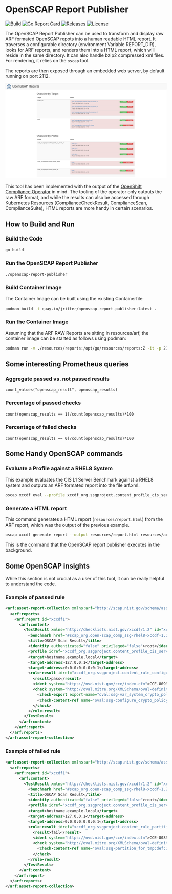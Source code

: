 # OpenSCAP Report Publisher

![Build](https://github.com/jritter/openscap-report-publisher/actions/workflows/main.yml/badge.svg?style=flat-square)
[![Go Report Card](https://goreportcard.com/badge/github.com/jritter/openscap-report-publisher)](https://goreportcard.com/report/github.com/jritter/openscap-report-publisher)
[![Releases](https://img.shields.io/github/v/release/jritter/openscap-report-publisher?label=Release)](https://github.com/jritter/openscap-report-publisher/releases)
[![License](https://img.shields.io/badge/License-MIT-blue.svg)](https://opensource.org/licenses/MIT)

The OpenSCAP Report Publisher can be used to transform and display raw ARF formated OpenSCAP repots into a human readable HTML report. It traverses a configurable directory (environment Variable REPORT_DIR), looks for ARF reports, and renders them into a HTML report, which will reside in the same directory. It can also handle bzip2 compressed xml files. For rendering, it relies on the `oscap` tool.

The reports are then exposed through an embedded web server, by default running on port 2112.

![OpenSCAP Report Publisher Index](doc/img/openscap_report_publisher_index.png "OpenSCAP Report Publisher Index")

This tool has been implemented with the output of the [OpenShift Compliance Operator](https://docs.openshift.com/container-platform/4.11/security/compliance_operator/compliance-operator-understanding.html) in mind. The tooling of the operator only outputs the raw ARF format, and while the results can also be accessed through Kubernetes Resources (ComplianceCheckResult, ComplianceScan, ComplianceSuite), HTML reports are more handy in certain scenarios.

## How to Build and Run

### Build the Code

```bash
go build
```

### Run the OpenSCAP Report Publisher

```bash
./openscap-report-publisher
```

### Build Container Image

The Container Image can be built using the existing Containerfile:

```bash
podman build -t quay.io/jritter/openscap-report-publisher:latest .
```

### Run the Container Image

Assuming that the ARF RAW Reports are sitting in resources/arf, the container image can be started as follows using podman:

```bash
podman run -v ./resources/reports:/opt/go/resources/reports:Z -it -p 2112:2112 quay.io/jritter/openscap-report-publisher:latest
```

## Some interesting Prometheus queries

### Aggregate passed vs. not passed results

```promql
count_values("openscap_result", openscap_results)
```

### Percentage of passed checks

```promql
count(openscap_results == 1)/count(openscap_results)*100
```

### Percentage of failed checks

```promql
count(openscap_results == 0)/count(openscap_results)*100
```

## Some Handy OpenSCAP commands

### Evaluate a Profile against a RHEL8 System

This example evaluates the CIS L1 Server Benchmark against a RHEL8 system and outputs an ARF formated report into the file arf.xml.

```bash
oscap xccdf eval --profile xccdf_org.ssgproject.content_profile_cis_server_l1 --results-arf resources/arf.xml /usr/share/xml/scap/ssg/content/ssg-rhel8-ds.xml
```

### Generate a HTML report

This command generates a HTML report (`resources/report.html`) from the ARF report, which was the output of the previous example.

```bash
oscap xccdf generate report --output resources/report.html resources/arf.xml
```

This is the command that the OpenSCAP report publisher executes in the background.

## Some OpenSCAP insights

While this section is not crucial as a user of this tool, it can be really helpful to understand the code.

### Example of passed rule

```xml
<arf:asset-report-collection xmlns:arf="http://scap.nist.gov/schema/asset-reporting-format/1.1" xmlns:core="http://scap.nist.gov/schema/reporting-core/1.1" xmlns:ai="http://scap.nist.gov/schema/asset-identification/1.1">
  <arf:reports>
    <arf:report id="xccdf1">
      <arf:content>
        <TestResult xmlns="http://checklists.nist.gov/xccdf/1.2" id="xccdf_org.open-scap_testresult_xccdf_org.ssgproject.content_profile_cis_server_l1" start-time="2022-07-21T20:51:15+01:00" end-time="2022-07-21T20:51:39+01:00" version="0.1.60" test-system="cpe:/a:redhat:openscap:1.3.6">
          <benchmark href="#scap_org.open-scap_comp_ssg-rhel8-xccdf-1.2.xml" id="xccdf_org.ssgproject.content_benchmark_RHEL-8"/>
          <title>OSCAP Scan Result</title>
          <identity authenticated="false" privileged="false">root</identity>
          <profile idref="xccdf_org.ssgproject.content_profile_cis_server_l1"/>
          <target>hostname.example.local</target>
          <target-address>127.0.0.1</target-address>
          <target-address>0:0:0:0:0:0:0:1</target-address>
          <rule-result idref="xccdf_org.ssgproject.content_rule_configure_crypto_policy" role="full" time="2022-07-21T20:51:16+01:00" severity="high" weight="1.000000">
            <result>pass</result>
            <ident system="https://nvd.nist.gov/cce/index.cfm">CCE-80935-0</ident>
            <check system="http://oval.mitre.org/XMLSchema/oval-definitions-5">
              <check-export export-name="oval:ssg-var_system_crypto_policy:var:1" value-id="xccdf_org.ssgproject.content_value_var_system_crypto_policy"/>
              <check-content-ref name="oval:ssg-configure_crypto_policy:def:1" href="#oval0"/>
            </check>
          </rule-result>
        </TestResult>
      </arf:content>
    </arf:report>
  </arf:reports>
</arf:asset-report-collection>
```

### Example of failed rule

```xml
<arf:asset-report-collection xmlns:arf="http://scap.nist.gov/schema/asset-reporting-format/1.1" xmlns:core="http://scap.nist.gov/schema/reporting-core/1.1" xmlns:ai="http://scap.nist.gov/schema/asset-identification/1.1">
  <arf:reports>
    <arf:report id="xccdf1">
      <arf:content>
        <TestResult xmlns="http://checklists.nist.gov/xccdf/1.2" id="xccdf_org.open-scap_testresult_xccdf_org.ssgproject.content_profile_cis_server_l1" start-time="2022-07-21T20:51:15+01:00" end-time="2022-07-21T20:51:39+01:00" version="0.1.60" test-system="cpe:/a:redhat:openscap:1.3.6">
          <benchmark href="#scap_org.open-scap_comp_ssg-rhel8-xccdf-1.2.xml" id="xccdf_org.ssgproject.content_benchmark_RHEL-8"/>
          <title>OSCAP Scan Result</title>
          <identity authenticated="false" privileged="false">root</identity>
          <profile idref="xccdf_org.ssgproject.content_profile_cis_server_l1"/>
          <target>hostname.example.local</target>
          <target-address>127.0.0.1</target-address>
          <target-address>0:0:0:0:0:0:0:1</target-address>
          <rule-result idref="xccdf_org.ssgproject.content_rule_partition_for_tmp" role="full" time="2022-07-21T20:51:16+01:00" severity="low" weight="1.000000">
            <result>fail</result>
            <ident system="https://nvd.nist.gov/cce/index.cfm">CCE-80851-9</ident>
            <check system="http://oval.mitre.org/XMLSchema/oval-definitions-5">
              <check-content-ref name="oval:ssg-partition_for_tmp:def:1" href="#oval0"/>
            </check>
          </rule-result>
        </TestResult>
      </arf:content>
    </arf:report>
  </arf:reports>
</arf:asset-report-collection>
```
